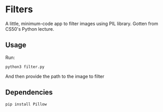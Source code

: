 # Filters
A little, minimum-code app to filter images using PIL library. Gotten from CS50's Python lecture.

## Usage
Run:
```
python3 filter.py
```

And then provide the path to the image to filter

## Dependencies
```
pip install Pillow
```